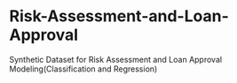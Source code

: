 # Risk-Assessment-and-Loan-Approval
Synthetic Dataset for Risk Assessment and Loan Approval Modeling(Classification and Regression)

